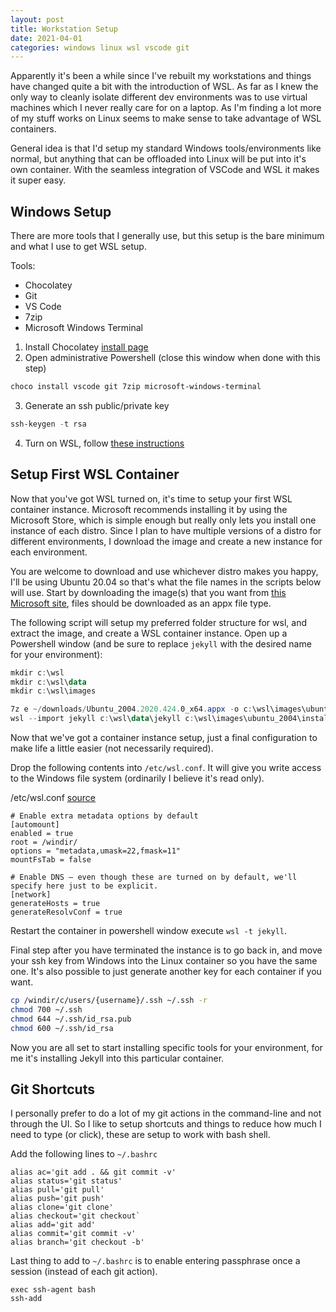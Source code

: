 ```yaml
---
layout: post
title: Workstation Setup
date: 2021-04-01
categories: windows linux wsl vscode git
---
```


Apparently it's been a while since I've rebuilt my workstations and things have changed quite a bit with the introduction of WSL.  As far as I knew the only way to cleanly isolate different dev environments was to use virtual machines which I never really care for on a laptop.  As I'm finding a lot more of my stuff works on Linux seems to make sense to take advantage of WSL containers.

General idea is that I'd setup my standard Windows tools/environments like normal, but anything that can be offloaded into Linux will be put into it's own container.  With the seamless integration of VSCode and WSL it makes it super easy.

## Windows Setup

There are more tools that I generally use, but this setup is the bare minimum and what I use to get WSL setup.

Tools:
- Chocolatey
- Git
- VS Code
- 7zip
- Microsoft Windows Terminal

1. Install Chocolatey [install page](https://chocolatey.org/install)
2. Open administrative Powershell (close this window when done with this step)
```Powershell
choco install vscode git 7zip microsoft-windows-terminal
```
3. Generate an ssh public/private key
```Powershell
ssh-keygen -t rsa
```
4. Turn on WSL, follow [these instructions](https://docs.microsoft.com/en-us/windows/wsl/install-win10)

## Setup First WSL Container

Now that you've got WSL turned on, it's time to setup your first WSL container instance.  Microsoft recommends installing it by using the Microsoft Store, which is simple enough but really only lets you install one instance of each distro.  Since I plan to have multiple versions of a distro for different environments, I download the image and create a new instance for each environment.

You are welcome to download and use whichever distro makes you happy, I'll be using Ubuntu 20.04 so that's what the file names in the scripts below will use.  Start by downloading the image(s) that you want from [this Microsoft site](https://docs.microsoft.com/en-us/windows/wsl/install-manual), files should be downloaded as an appx file type.

The following script will setup my preferred folder structure for wsl, and extract the image, and create a WSL container instance.  Open up a Powershell window (and be sure to replace `jekyll` with the desired name for your environment):

```Powershell
mkdir c:\wsl
mkdir c:\wsl\data
mkdir c:\wsl\images

7z e ~/downloads/Ubuntu_2004.2020.424.0_x64.appx -o c:\wsl\images\ubuntu_2004
wsl --import jekyll c:\wsl\data\jekyll c:\wsl\images\ubuntu_2004\install.tar.gz
```

Now that we've got a container instance setup, just a final configuration to make life a little easier (not necessarily required).

Drop the following contents into `/etc/wsl.conf`.  It will give you write access to the Windows file system (ordinarily I believe it's read only).

/etc/wsl.conf [source](https://docs.microsoft.com/en-us/windows/wsl/wsl-config)
```
# Enable extra metadata options by default
[automount]
enabled = true
root = /windir/
options = "metadata,umask=22,fmask=11"
mountFsTab = false

# Enable DNS – even though these are turned on by default, we'll specify here just to be explicit.
[network]
generateHosts = true
generateResolvConf = true
```

Restart the container in powershell window execute `wsl -t jekyll`.  

Final step after you have terminated the instance is to go back in, and move your ssh key from Windows into the Linux container so you have the same one.  It's also possible to just generate another key for each container if you want.

```bash
cp /windir/c/users/{username}/.ssh ~/.ssh -r
chmod 700 ~/.ssh
chmod 644 ~/.ssh/id_rsa.pub
chmod 600 ~/.ssh/id_rsa
```

Now you are all set to start installing specific tools for your environment, for me it's installing Jekyll into this particular container.

## Git Shortcuts

I personally prefer to do a lot of my git actions in the command-line and not through the UI.  So I like to setup shortcuts and things to reduce how much I need to type (or click), these are setup to work with bash shell.

Add the following lines to `~/.bashrc`

```
alias ac='git add . && git commit -v'
alias status='git status'
alias pull='git pull'
alias push='git push'
alias clone='git clone'
alias checkout='git checkout`
alias add='git add'
alias commit='git commit -v'
alias branch='git checkout -b'
```

Last thing to add to `~/.bashrc` is to enable entering passphrase once a session (instead of each git action).

```
exec ssh-agent bash
ssh-add
```